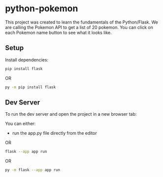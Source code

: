 # python-pokemon

This project was created to learn the fundamentals of the Python/Flask. We are calling the Pokemon API to get a list of 20 pokemon. You can click on each Pokemon name button to see what it looks like.

## Setup

Install dependencies:

```bash
pip install flask
```

OR

```bash
py -m pip install flask
```

## Dev Server

To run the dev server and open the project in a new browser tab:

You can either:

- run the app.py file directly from the editor

OR

```bash
flask --app app run
```

OR

```bash
py -m flask --app app run
```
